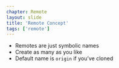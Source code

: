 ```yaml
---
chapter: Remote
layout: slide
title: 'Remote Concept'
tags: ['remote']
---
```


* Remotes are just symbolic names
* Create as many as you like
* Default name is `origin` if you’ve cloned